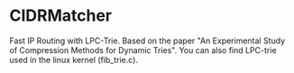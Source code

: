# CIDRMatcher
Fast IP Routing with LPC-Trie. Based on the paper "An Experimental Study of Compression Methods for Dynamic Tries".
You can also find LPC-trie used in the linux kernel (fib_trie.c).
